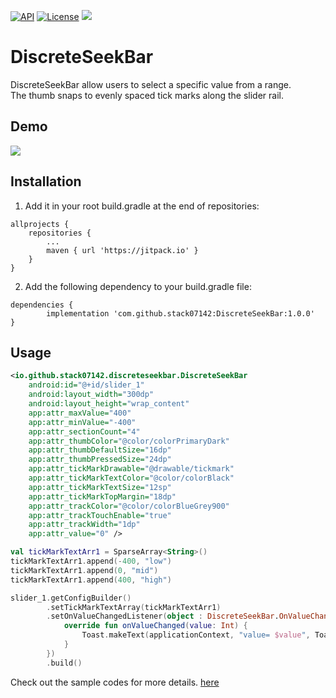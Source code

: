[![API](https://img.shields.io/badge/API-19%2B-blue.svg?style=flat)](https://android-arsenal.com/api?level=19)
[![License](http://img.shields.io/badge/License-Apache%202.0-blue.svg?style=flat)](https://opensource.org/licenses/Apache-2.0)
[![](https://jitpack.io/v/stack07142/DiscreteSeekBar.svg)](https://jitpack.io/#stack07142/DiscreteSeekBar)

# DiscreteSeekBar

DiscreteSeekBar allow users to select a specific value from a range.<br />
The thumb snaps to evenly spaced tick marks along the slider rail. 

## Demo

![](https://media.giphy.com/media/KZf0RBM5LoUTxMvVVO/giphy.gif)

## Installation

1. Add it in your root build.gradle at the end of repositories:

```Gradle
allprojects {
    repositories {
        ...
        maven { url 'https://jitpack.io' }
    }
}
```

2. Add the following dependency to your build.gradle file:
```Gradle
dependencies {
        implementation 'com.github.stack07142:DiscreteSeekBar:1.0.0'
}
```

## Usage

```xml
<io.github.stack07142.discreteseekbar.DiscreteSeekBar
    android:id="@+id/slider_1"
    android:layout_width="300dp"
    android:layout_height="wrap_content"
    app:attr_maxValue="400"
    app:attr_minValue="-400"
    app:attr_sectionCount="4"
    app:attr_thumbColor="@color/colorPrimaryDark"
    app:attr_thumbDefaultSize="16dp"
    app:attr_thumbPressedSize="24dp"
    app:attr_tickMarkDrawable="@drawable/tickmark"
    app:attr_tickMarkTextColor="@color/colorBlack"
    app:attr_tickMarkTextSize="12sp"
    app:attr_tickMarkTopMargin="18dp"
    app:attr_trackColor="@color/colorBlueGrey900"
    app:attr_trackTouchEnable="true"
    app:attr_trackWidth="1dp"
    app:attr_value="0" />
```

```Kotlin
val tickMarkTextArr1 = SparseArray<String>()
tickMarkTextArr1.append(-400, "low")
tickMarkTextArr1.append(0, "mid")
tickMarkTextArr1.append(400, "high")

slider_1.getConfigBuilder()
        .setTickMarkTextArray(tickMarkTextArr1)
        .setOnValueChangedListener(object : DiscreteSeekBar.OnValueChangedListener {
            override fun onValueChanged(value: Int) {
                Toast.makeText(applicationContext, "value= $value", Toast.LENGTH_SHORT).show()
            }
        })
        .build()
```

Check out the sample codes for more details. [here](https://github.com/stack07142/DiscreteSeekBar/tree/master/app)
